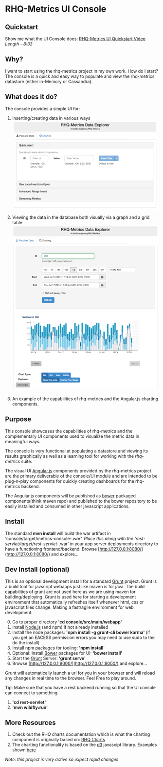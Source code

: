# RHQ-Metrics UI Console

## Quickstart
Show me what the UI Console does: [RHQ-Metrics UI Quickstart Video](https://vimeo.com/101576357)   _Length - 8:33_


## Why?
I want to start using the rhq-metrics project in my own work. How do I start?
The console is a quick and easy way to populate and view the rhq-metrics datastore (either in-Memory or Cassandra).


## What does it do?
The console provides a simple UI for:
1. Inserting/creating  data in various ways
![Inserts](rhq-metrics-console.png "Inserts")

2. Viewing the data in the database both visually via a graph and a grid table
![Charts](rhqm-chart.png "Charts")

3. An example of the capabilities of rhq-metrics and the Angular.js charting components.

## Purpose
This console showcases the capabilities of rhq-metrics and the complementary UI components used to visualize the metric data in meaningful ways.

The console is very functional at populating a datastore and viewing its results graphically as well as a learning tool for working with the *rhq-metrics* suite.

The visual UI [Angular.js](https://angularjs.org/) components provided by the rhq-metrics project are the primary deliverable of the console/UI module and are intended to be plug-n-play components for quickly creating dashboards for the rhq-metrics backend.

The Angular.js components will be published as [bower](http://bower.io) packaged components(think maven repo) and published to the bower repository to be easily installed and consumed in other javascript applications.


## Install
The standard **mvn install** will build the war artifact in 'console/target/metrics-console-*.war'. Place this along with the 'rest-servlet/target/rest-servlet-*.war' in your app server deployments directory to have a functioning frontend/backend.
Browse [http://127.0.0.1:8080/](http://127.0.0.1:8080/) and explore...

## Dev Install (optional)
This is an optional development install for a standard [Grunt](http://gruntjs.com) project.
Grunt is a build tool for javscript webapps just like maven is for java. The build capabilities of grunt are not used here as we are using maven for building/deploying. Grunt is used here for starting a development environment that automatically refreshes itself whenever html, css or javascript files change. Making a fast/agile environment for web development.

0. Go to proper directory **'cd console/src/main/webapp'**
1. Install [Node.js](http://nodejs.org)  (and npm) if not already installed
2. Install the node packages: **'npm install -g grunt-cli bower karma'**
(if you get an EACESS permission errors you may need to use sudo to the do the install)
3. Install npm packages for tooling: **'npm install'**
4. Optional: Install [Bower](http://bower.io) packages for UI: **'bower install'**
5. Start the [Grunt](http://gruntjs.com) Server: **'grunt serve'**
6. Browse [http://127.0.0.1:9000/](http://127.0.0.1:9000/) and explore...

Grunt will automatically launch a url for you in your browser and will reload any changes in real time to the browser. Feel Free to play around.

Tip: Make sure that you have a rest backend running so that the UI console can connect to something. 

1. **'cd rest-servlet'**
2. **'mvn wildfly:run'**


## More Resources
1. Check out the RHQ charts documentation which is what the charting component is originally based on: [RHQ Charts](https://docs.jboss.org/author/display/RHQ/d3+Charts)
2. The charting functionality is based on the [d3](http://d3js.org) javascipt library. Examples shown [here](https://github.com/mbostock/d3/wiki/Gallery)

_Note: this project is very active so expect rapid changes_
